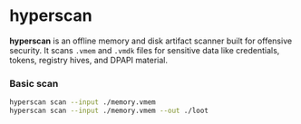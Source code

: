 # hyperscan

**hyperscan** is an offline memory and disk artifact scanner built for offensive security. It scans `.vmem` and `.vmdk` files for sensitive data like credentials, tokens, registry hives, and DPAPI material.

### Basic scan

```bash
hyperscan scan --input ./memory.vmem
hyperscan scan --input ./memory.vmem --out ./loot
